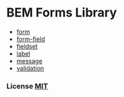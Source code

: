 BEM Forms Library
==================

* [form](common.blocks/form/form.ru.md)
* [form-field](common.blocks/form-field/form-field.ru.md)
* [fieldset](common.blocks/fieldset/fieldset.ru.md)
* [label](common.blocks/label/label.ru.md)
* [message](common.blocks/message/message.ru.md)
* [validation](common.blocks/validation/validation.ru.md)

### License [MIT](http://en.wikipedia.org/wiki/MIT_License)
